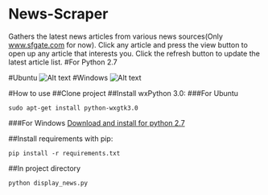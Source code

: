 # News-Scraper
Gathers the latest news articles from various news sources(Only www.sfgate.com for now). Click any article and press the view button to open up any article that interests you. Click the refresh button to update the latest article list.
#For Python 2.7

#Ubuntu
![Alt text](https://cloud.githubusercontent.com/assets/13326238/20028357/8e324032-a2ec-11e6-871a-b545b823fbeb.png)
#Windows
![Alt text](https://cloud.githubusercontent.com/assets/13326238/20034541/f9e82a16-a37e-11e6-83cb-11a7d6341af4.png)

#How to use
##Clone project
##Install wxPython 3.0:
###For Ubuntu
```
sudo apt-get install python-wxgtk3.0
```
###For Windows
[Download and install for python 2.7](https://wxpython.org/download.php#msw)


##Install requirements with pip:
```
pip install -r requirements.txt
```
##In project directory
```
python display_news.py
```




